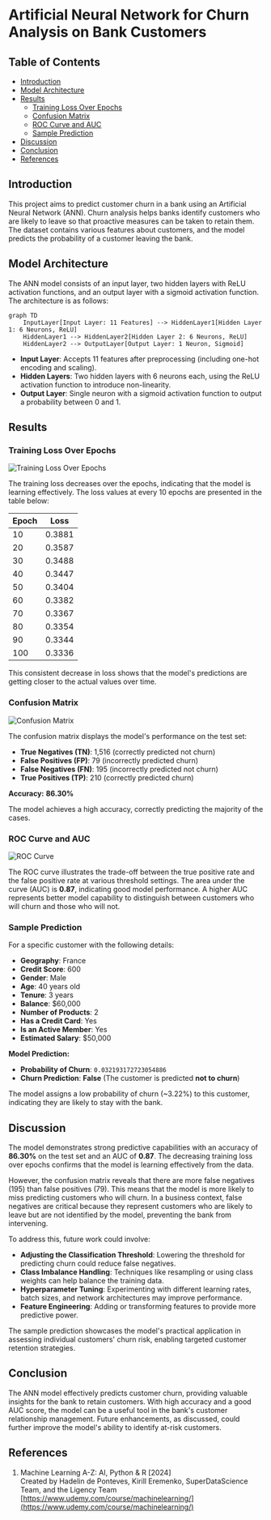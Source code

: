 # Artificial Neural Network for Churn Analysis on Bank Customers

## Table of Contents

- [Introduction](#introduction)
- [Model Architecture](#model-architecture)
- [Results](#results)
  - [Training Loss Over Epochs](#training-loss-over-epochs)
  - [Confusion Matrix](#confusion-matrix)
  - [ROC Curve and AUC](#roc-curve-and-auc)
  - [Sample Prediction](#sample-prediction)
- [Discussion](#discussion)
- [Conclusion](#conclusion)
- [References](#references)

## Introduction

This project aims to predict customer churn in a bank using an Artificial Neural Network (ANN). Churn analysis helps banks identify customers who are likely to leave so that proactive measures can be taken to retain them. The dataset contains various features about customers, and the model predicts the probability of a customer leaving the bank.

## Model Architecture

The ANN model consists of an input layer, two hidden layers with ReLU activation functions, and an output layer with a sigmoid activation function. The architecture is as follows:

```mermaid
graph TD
    InputLayer[Input Layer: 11 Features] --> HiddenLayer1[Hidden Layer 1: 6 Neurons, ReLU]
    HiddenLayer1 --> HiddenLayer2[Hidden Layer 2: 6 Neurons, ReLU]
    HiddenLayer2 --> OutputLayer[Output Layer: 1 Neuron, Sigmoid]
```

- **Input Layer**: Accepts 11 features after preprocessing (including one-hot encoding and scaling).
- **Hidden Layers**: Two hidden layers with 6 neurons each, using the ReLU activation function to introduce non-linearity.
- **Output Layer**: Single neuron with a sigmoid activation function to output a probability between 0 and 1.

## Results

### Training Loss Over Epochs

![Training Loss Over Epochs](outputs/training_loss.png)

The training loss decreases over the epochs, indicating that the model is learning effectively. The loss values at every 10 epochs are presented in the table below:

| Epoch | Loss    |
|-------|---------|
| 10    | 0.3881  |
| 20    | 0.3587  |
| 30    | 0.3488  |
| 40    | 0.3447  |
| 50    | 0.3404  |
| 60    | 0.3382  |
| 70    | 0.3367  |
| 80    | 0.3354  |
| 90    | 0.3344  |
| 100   | 0.3336  |

This consistent decrease in loss shows that the model's predictions are getting closer to the actual values over time.

### Confusion Matrix

![Confusion Matrix](outputs/confusion_matrix.png)

The confusion matrix displays the model's performance on the test set:

- **True Negatives (TN)**: 1,516 (correctly predicted not churn)
- **False Positives (FP)**: 79 (incorrectly predicted churn)
- **False Negatives (FN)**: 195 (incorrectly predicted not churn)
- **True Positives (TP)**: 210 (correctly predicted churn)

**Accuracy:** **86.30%**

The model achieves a high accuracy, correctly predicting the majority of the cases.

### ROC Curve and AUC

![ROC Curve](outputs/roc_curve.png)

The ROC curve illustrates the trade-off between the true positive rate and the false positive rate at various threshold settings. The area under the curve (AUC) is **0.87**, indicating good model performance. A higher AUC represents better model capability to distinguish between customers who will churn and those who will not.

### Sample Prediction

For a specific customer with the following details:

- **Geography**: France
- **Credit Score**: 600
- **Gender**: Male
- **Age**: 40 years old
- **Tenure**: 3 years
- **Balance**: \$60,000
- **Number of Products**: 2
- **Has a Credit Card**: Yes
- **Is an Active Member**: Yes
- **Estimated Salary**: \$50,000

**Model Prediction:**

- **Probability of Churn**: `0.032193172723054886`
- **Churn Prediction**: **False** (The customer is predicted **not to churn**)

The model assigns a low probability of churn (~3.22%) to this customer, indicating they are likely to stay with the bank.

## Discussion

The model demonstrates strong predictive capabilities with an accuracy of **86.30%** on the test set and an AUC of **0.87**. The decreasing training loss over epochs confirms that the model is learning effectively from the data.

However, the confusion matrix reveals that there are more false negatives (195) than false positives (79). This means that the model is more likely to miss predicting customers who will churn. In a business context, false negatives are critical because they represent customers who are likely to leave but are not identified by the model, preventing the bank from intervening.

To address this, future work could involve:

- **Adjusting the Classification Threshold**: Lowering the threshold for predicting churn could reduce false negatives.
- **Class Imbalance Handling**: Techniques like resampling or using class weights can help balance the training data.
- **Hyperparameter Tuning**: Experimenting with different learning rates, batch sizes, and network architectures may improve performance.
- **Feature Engineering**: Adding or transforming features to provide more predictive power.

The sample prediction showcases the model's practical application in assessing individual customers' churn risk, enabling targeted customer retention strategies.

## Conclusion

The ANN model effectively predicts customer churn, providing valuable insights for the bank to retain customers. With high accuracy and a good AUC score, the model can be a useful tool in the bank's customer relationship management. Future enhancements, as discussed, could further improve the model's ability to identify at-risk customers.

## References
1. Machine Learning A-Z: AI, Python & R [2024]  
Created by Hadelin de Ponteves, Kirill Eremenko, SuperDataScience Team, and the Ligency Team  
[https://www.udemy.com/course/machinelearning/](https://www.udemy.com/course/machinelearning/)


